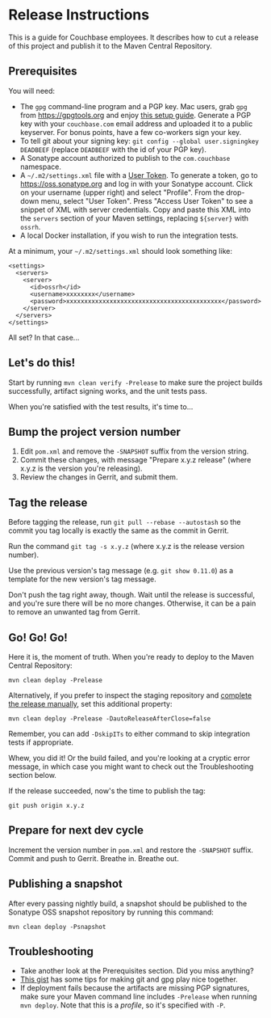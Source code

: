 # Release Instructions

This is a guide for Couchbase employees. It describes how to cut a release of this project
and publish it to the Maven Central Repository.

## Prerequisites

You will need:

* The `gpg` command-line program and a PGP key. Mac users, grab `gpg` from
  https://gpgtools.org and enjoy
  [this setup guide](http://notes.jerzygangi.com/the-best-pgp-tutorial-for-mac-os-x-ever/).
  Generate a PGP key with your `couchbase.com` email address and uploaded it
  to a public keyserver. For bonus points, have a few co-workers sign your key.
* To tell git about your signing key: `git config --global user.signingkey DEADBEEF`
  (replace `DEADBEEF` with the id of your PGP key).
* A Sonatype account authorized to publish to the `com.couchbase` namespace.
* A `~/.m2/settings.xml` file with a
  [User Token](https://blog.sonatype.com/2012/08/securing-repository-credentials-with-nexus-pro-user-tokens/).
  To generate a token, go to https://oss.sonatype.org and log in with your Sonatype account.
  Click on your username (upper right) and select "Profile". From the drop-down menu,
  select "User Token". Press "Access User Token" to see a snippet of XML with server credentials.
  Copy and paste this XML into the `servers` section of your Maven settings,
  replacing `${server}` with `ossrh`.
* A local Docker installation, if you wish to run the integration tests.

At a minimum, your `~/.m2/settings.xml` should look something like:

    <settings>
      <servers>
        <server>
          <id>ossrh</id>
          <username>xxxxxxxx</username>
          <password>xxxxxxxxxxxxxxxxxxxxxxxxxxxxxxxxxxxxxxxxxxx</password>
        </server>
      </servers>
    </settings>

All set? In that case...

## Let's do this!

Start by running `mvn clean verify -Prelease` to make sure the project builds successfully,
artifact signing works, and the unit tests pass.

When you're satisfied with the test results, it's time to...

## Bump the project version number

1. Edit `pom.xml` and remove the `-SNAPSHOT` suffix from the version string.
2. Commit these changes, with message "Prepare x.y.z release"
   (where x.y.z is the version you're releasing).
3. Review the changes in Gerrit, and submit them.

## Tag the release

Before tagging the release, run `git pull --rebase --autostash` so the commit you tag locally
is exactly the same as the commit in Gerrit.

Run the command `git tag -s x.y.z` (where x.y.z is the release version number).

Use the previous version's tag message (e.g. `git show 0.11.0`) as a template for
the new version's tag message.

Don't push the tag right away, though. Wait until the release is successful, and you're sure
there will be no more changes. Otherwise, it can be a pain to remove an unwanted tag from Gerrit.

## Go! Go! Go!

Here it is, the moment of truth. When you're ready to deploy to the Maven Central Repository:

    mvn clean deploy -Prelease

Alternatively, if you prefer to inspect the staging repository and
[complete the release manually](https://central.sonatype.org/pages/releasing-the-deployment.html),
set this additional property:

    mvn clean deploy -Prelease -DautoReleaseAfterClose=false

Remember, you can add `-DskipITs` to either command to skip integration tests if appropriate.

Whew, you did it! Or the build failed, and you're looking at a cryptic error message, in which
case you might want to check out the Troubleshooting section below.

If the release succeeded, now's the time to publish the tag:

    git push origin x.y.z

## Prepare for next dev cycle

Increment the version number in `pom.xml` and restore the `-SNAPSHOT` suffix.
Commit and push to Gerrit. Breathe in. Breathe out.

## Publishing a snapshot

After every passing nightly build, a snapshot should be published to the Sonatype OSS snapshot repository by running this command:

    mvn clean deploy -Psnapshot

## Troubleshooting

* Take another look at the Prerequisites section. Did you miss anything?
* [This gist](https://gist.github.com/danieleggert/b029d44d4a54b328c0bac65d46ba4c65) has
  some tips for making git and gpg play nice together.
* If deployment fails because the artifacts are missing PGP signatures, make sure your Maven
  command line includes `-Prelease` when running `mvn deploy`.
  Note that this is a *profile*, so it's specified with `-P`.
